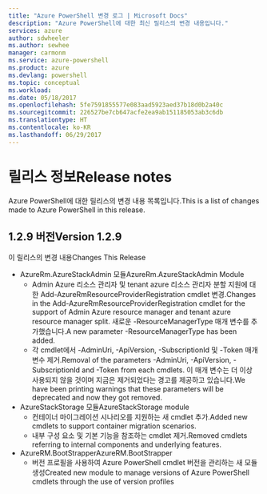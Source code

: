 ```yaml
---
title: "Azure PowerShell 변경 로그 | Microsoft Docs"
description: "Azure PowerShell에 대한 최신 릴리스의 변경 내용입니다."
services: azure
author: sdwheeler
ms.author: sewhee
manager: carmonm
ms.service: azure-powershell
ms.product: azure
ms.devlang: powershell
ms.topic: conceptual
ms.workload: 
ms.date: 05/18/2017
ms.openlocfilehash: 5fe7591855577e083aad5923aed37b18d0b2a40c
ms.sourcegitcommit: 226527be7cb647acfe2ea9ab151185053ab3c6db
ms.translationtype: HT
ms.contentlocale: ko-KR
ms.lasthandoff: 06/29/2017
---
```

# <a name="release-notes"></a><span data-ttu-id="ff2d7-103">릴리스 정보</span><span class="sxs-lookup"><span data-stu-id="ff2d7-103">Release notes</span></span>

<span data-ttu-id="ff2d7-104">Azure PowerShell에 대한 릴리스의 변경 내용 목록입니다.</span><span class="sxs-lookup"><span data-stu-id="ff2d7-104">This is a list of changes made to Azure PowerShell in this release.</span></span>

## <a name="version-129"></a><span data-ttu-id="ff2d7-105">1.2.9 버전</span><span class="sxs-lookup"><span data-stu-id="ff2d7-105">Version 1.2.9</span></span>

<span data-ttu-id="ff2d7-106">이 릴리스의 변경 내용</span><span class="sxs-lookup"><span data-stu-id="ff2d7-106">Changes This Release</span></span>

* <span data-ttu-id="ff2d7-107">AzureRm.AzureStackAdmin 모듈</span><span class="sxs-lookup"><span data-stu-id="ff2d7-107">AzureRm.AzureStackAdmin Module</span></span>
    + <span data-ttu-id="ff2d7-108">Admin Azure 리소스 관리자 및 tenant azure 리소스 관리자 분할 지원에 대한 Add-AzureRmResourceProviderRegistration cmdlet 변경.</span><span class="sxs-lookup"><span data-stu-id="ff2d7-108">Changes in the Add-AzureRmResourceProviderRegistration cmdlet for the support of Admin Azure resource manager and tenant azure resource manager split.</span></span> <span data-ttu-id="ff2d7-109">새로운 -ResourceManagerType 매개 변수를 추가했습니다.</span><span class="sxs-lookup"><span data-stu-id="ff2d7-109">A new parameter -ResourceManagerType has been added.</span></span>
    + <span data-ttu-id="ff2d7-110">각 cmdlet에서 -AdminUri, -ApiVersion, -SubscriptionId 및 -Token 매개 변수 제거.</span><span class="sxs-lookup"><span data-stu-id="ff2d7-110">Removal of the parameters -AdminUri, -ApiVersion, -SubscriptionId and -Token from each cmdlets.</span></span> <span data-ttu-id="ff2d7-111">이 매개 변수는 더 이상 사용되지 않을 것이며 지금은 제거되었다는 경고를 제공하고 있습니다.</span><span class="sxs-lookup"><span data-stu-id="ff2d7-111">We have been printing warnings that these parameters will be deprecated and now they got removed.</span></span>
* <span data-ttu-id="ff2d7-112">AzureStackStorage 모듈</span><span class="sxs-lookup"><span data-stu-id="ff2d7-112">AzureStackStorage module</span></span>
    + <span data-ttu-id="ff2d7-113">컨테이너 마이그레이션 시나리오를 지원하는 새 cmdlet 추가.</span><span class="sxs-lookup"><span data-stu-id="ff2d7-113">Added new cmdlets to support container migration scenarios.</span></span>
    + <span data-ttu-id="ff2d7-114">내부 구성 요소 및 기본 기능을 참조하는 cmdlet 제거.</span><span class="sxs-lookup"><span data-stu-id="ff2d7-114">Removed cmdlets referring to internal components and underlying features.</span></span>
* <span data-ttu-id="ff2d7-115">AzureRM.BootStrapper</span><span class="sxs-lookup"><span data-stu-id="ff2d7-115">AzureRM.BootStrapper</span></span>
    + <span data-ttu-id="ff2d7-116">버전 프로필을 사용하여 Azure PowerShell cmdlet 버전을 관리하는 새 모듈 생성</span><span class="sxs-lookup"><span data-stu-id="ff2d7-116">Created new module to manage versions of Azure PowerShell cmdlets through the use of version profiles</span></span>